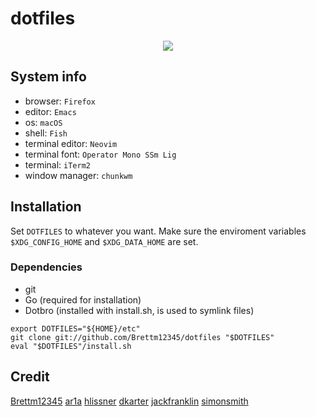 # dotfiles

<p align="center">
  <a href="https://xkcd.com/1319/">
    <img src="https://imgs.xkcd.com/comics/automation.png" />
  </a>
</p>

## System info
* browser: `Firefox`
* editor: `Emacs`
* os: `macOS`
* shell: `Fish`
* terminal editor: `Neovim`
* terminal font: `Operator Mono SSm Lig`
* terminal: `iTerm2`
* window manager: `chunkwm`

## Installation
Set `DOTFILES` to whatever you want.
Make sure the enviroment variables `$XDG_CONFIG_HOME` and `$XDG_DATA_HOME` are
set.

### Dependencies
* git 
* Go (required for installation)
* Dotbro (installed with install.sh, is used to symlink files)
``` shell
export DOTFILES="${HOME}/etc"
git clone git://github.com/Brettm12345/dotfiles "$DOTFILES"
eval "$DOTFILES"/install.sh
```

## Credit
[Brettm12345](https://github.com/Brettm12345/dotfiles)
[ar1a](https://github.com/ar1a/dotfiles)
[hlissner](https://github.com/hlissner/doom-emacs-private)
[dkarter](https://github.com/dkarter/dotfiles)
[jackfranklin](https://github.com/jackfranklin/dotfiles)
[simonsmith](https://github.com/simonsmith/dotfiles)

